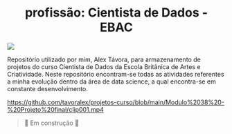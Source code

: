 <h1 align="center"> profissão: Cientista de Dados - EBAC </h1>

<img src="https://www.einerd.com.br/wp-content/uploads/2019/08/O-que-%C3%A9-a-Matrix-capa-890x466.jpg"/>

Repositório utilizado por mim, Alex Távora, para armazenamento de projetos do curso Cientista de Dados da Escola Britânica de Artes e Criatividade. Neste repositório encontram-se todas as atividades referentes a minha evolução dentro da área de data science, a qual encontra-se em constante desenvolvimento.

https://github.com/tavoralex/projetos-curso/blob/main/Modulo%2038%20-%20Projeto%20final/clip001.mp4

> :construction: Em construção :construction:
